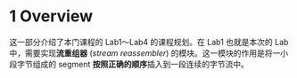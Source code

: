 # 1 Overview

这一部分介绍了本门课程的 Lab1～Lab4 的课程规划。在 Lab1 也就是本次的 Lab 中，需要实现**流重组器** (*stream reassembler*) 的模块。这一模块的作用是将一小段字节组成的 segment **按照正确的顺序**插入到一段连续的字节流中。
